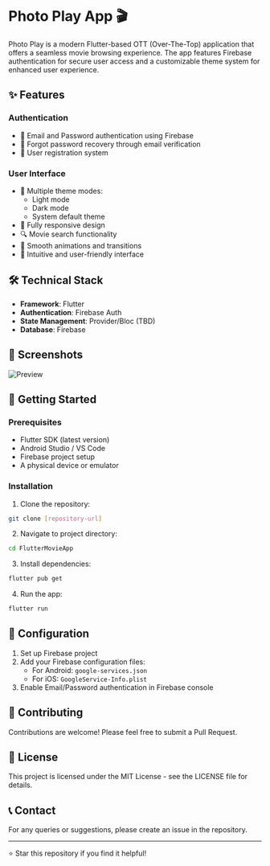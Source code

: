# Photo Play App 🎬

Photo Play is a modern Flutter-based OTT (Over-The-Top) application that offers a seamless movie browsing experience. The app features Firebase authentication for secure user access and a customizable theme system for enhanced user experience.

## ✨ Features

### Authentication
- 🔐 Email and Password authentication using Firebase
- 🔑 Forgot password recovery through email verification
- 👤 User registration system

### User Interface
- 🎨 Multiple theme modes:
  - Light mode
  - Dark mode
  - System default theme
- 📱 Fully responsive design
- 🔍 Movie search functionality
- 💫 Smooth animations and transitions
- 🎯 Intuitive and user-friendly interface

## 🛠️ Technical Stack

- **Framework**: Flutter
- **Authentication**: Firebase Auth
- **State Management**: Provider/Bloc (TBD)
- **Database**: Firebase

## 📱 Screenshots

![Preview](ott_app.png)

## 🚀 Getting Started

### Prerequisites

- Flutter SDK (latest version)
- Android Studio / VS Code
- Firebase project setup
- A physical device or emulator

### Installation

1. Clone the repository:
```bash
git clone [repository-url]
```

2. Navigate to project directory:
```bash
cd FlutterMovieApp
```

3. Install dependencies:
```bash
flutter pub get
```

4. Run the app:
```bash
flutter run
```

## 🔧 Configuration

1. Set up Firebase project
2. Add your Firebase configuration files:
   - For Android: `google-services.json`
   - For iOS: `GoogleService-Info.plist`
3. Enable Email/Password authentication in Firebase console

## 🤝 Contributing

Contributions are welcome! Please feel free to submit a Pull Request.

## 📄 License

This project is licensed under the MIT License - see the LICENSE file for details.

## 📞 Contact

For any queries or suggestions, please create an issue in the repository.

---

⭐ Star this repository if you find it helpful!

